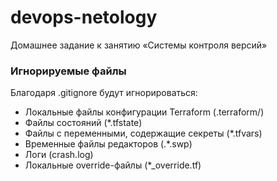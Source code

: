 # devops-netology


Домашнее задание к занятию «Системы контроля версий»


### Игнорируемые файлы

Благодаря .gitignore будут игнорироваться:
- Локальные файлы конфигурации Terraform (.terraform/)
- Файлы состояний (*.tfstate)
- Файлы с переменными, содержащие секреты (*.tfvars)
- Временные файлы редакторов (.*.swp)
- Логи (crash.log)
- Локальные override-файлы (*_override.tf)
